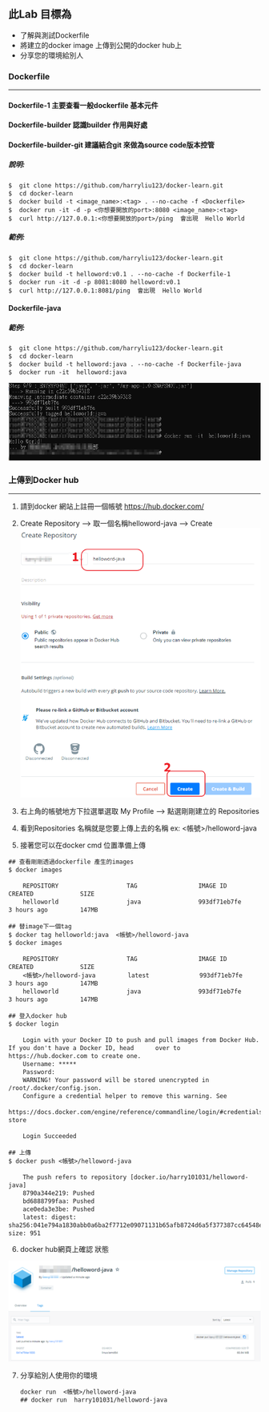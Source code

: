 ## 此Lab 目標為

+ 了解與測試Dockerfile
+ 將建立的docker image 上傳到公開的docker hub上
+ 分享您的環境給別人

### Dockerfile

---

#### Dockerfile-1  主要查看一般dockerfile 基本元件

#### Dockerfile-builder 認識builder 作用與好處

#### Dockerfile-builder-git 建議結合git 來做為source code版本控管



##### 說明:

```
$  git clone https://github.com/harryliu123/docker-learn.git
$  cd docker-learn
$  docker build -t <image_name>:<tag> . --no-cache -f <Dockerfile>
$  docker run -it -d -p <你想要開放的port>:8080 <image_name>:<tag>
$  curl http://127.0.0.1:<你想要開放的port>/ping  會出現  Hello World
```



##### 範例:

```
$  git clone https://github.com/harryliu123/docker-learn.git
$  cd docker-learn
$  docker build -t helloword:v0.1 . --no-cache -f Dockerfile-1
$  docker run -it -d -p 8081:8080 helloword:v0.1
$  curl http://127.0.0.1:8081/ping  會出現  Hello World
```



#### Dockerfile-java

##### 範例:

```
$  git clone https://github.com/harryliu123/docker-learn.git
$  cd docker-learn
$  docker build -t helloword:java . --no-cache -f Dockerfile-java
$  docker run -it  helloword:java

```

![](imgs/image-20201105122922005.png)





### 上傳到Docker hub

---

1. 請到docker 網站上註冊一個帳號  https://hub.docker.com/

2. Create Repository --> 取一個名稱helloword-java --> Create![image-20201105145531106](imgs/image-20201105145531106.png)

3. 右上角的帳號地方下拉選單選取 My Profile  -->  點選剛剛建立的 Repositories

4. 看到Repositories 名稱就是您要上傳上去的名稱  ex: <帳號>/helloword-java

5. 接著您可以在docker cmd 位置準備上傳

   

```
## 查看剛剛透過dockerfile 產生的images
$ docker images

	REPOSITORY                   TAG                 IMAGE ID            CREATED             SIZE
	helloworld                   java                993df71eb7fe        3 hours ago         147MB

## 替image下一個tag
$ docker tag helloworld:java  <帳號>/helloword-java
$ docker images

	REPOSITORY                   TAG                 IMAGE ID            CREATED             SIZE
	<帳號>/helloword-java         latest              993df71eb7fe        3 hours ago         147MB
	helloworld                   java                993df71eb7fe        3 hours ago         147MB

## 登入docker hub
$ docker login

	Login with your Docker ID to push and pull images from Docker Hub. If you don't have a Docker ID, head 		over to https://hub.docker.com to create one.
	Username: *****
	Password:
	WARNING! Your password will be stored unencrypted in /root/.docker/config.json.
	Configure a credential helper to remove this warning. See
	https://docs.docker.com/engine/reference/commandline/login/#credentials-store

	Login Succeeded

## 上傳
$ docker push <帳號>/helloword-java

	The push refers to repository [docker.io/harry101031/helloword-java]
	8790a344e219: Pushed
	bd6888799faa: Pushed
	ace0eda3e3be: Pushed
	latest: digest: sha256:041e794a1830abb0a6ba2f7712e09071131b65afb8724d6a5f377387cc64548e size: 951
```

6. docker hub網頁上確認 狀態

![image-20201105151842320](imgs/image-20201105151842320.png)



7. 分享給別人使用你的環境

   ```
   docker run  <帳號>/helloword-java
   ## docker run  harry101031/helloword-java
   ```

   

